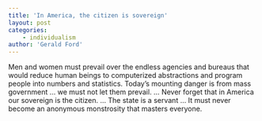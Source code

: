 ```yaml
---
title: 'In America, the citizen is sovereign'
layout: post
categories:
    - individualism
author: 'Gerald Ford'
---
```


Men and women must prevail over the endless agencies and bureaus that would reduce human beings to computerized abstractions and program people into numbers and statistics. Today’s mounting danger is from mass government … we must not let them prevail. … Never forget that in America our sovereign is the citizen. … The state is a servant … It must never become an anonymous monstrosity that masters everyone.